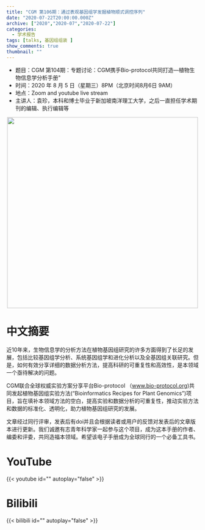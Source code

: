 ```yaml
---
title: "CGM 第106期：通过表观基因组学发掘植物顺式调控序列"
date: "2020-07-22T20:00:00.000Z"
archive: ["2020","2020-07","2020-07-22"]
categories:
  - 学术报告
tags: [talks, 基因组组装 ]
show_comments: true
thumbnail: ""
---
```


- 题目：CGM 第104期：专题讨论：CGM携手Bio-protocol共同打造—植物生物信息学分析手册"
- 时间：2020 年 8 月 5 日（星期三）8PM（北京时间8月6日 9AM）
- 地点：Zoom and youtube live stream
- 主讲人：袁珍，本科和博士毕业于新加坡南洋理工大学，之后一直担任学术期刊的编辑、执行编辑等

<div align="center">
<img src="https://i.ibb.co/Rh6cGPz/640.jpg" height=500>
</div>

# 中文摘要

近10年来，生物信息学的分析方法在植物基因组研究的许多方面得到了长足的发展，包括比较基因组学分析、系统基因组学和进化分析以及全基因组关联研究。但是，如何有效分享详细的数据分析方法，提高科研的可重复性和高效性，是本领域一个亟待解决的问题。

CGM联合全球权威实验方案分享平台Bio-protocol （www.bio-protocol.org)共同发起植物基因组实验方法(“Bioinformatics Recipes for Plant Genomics”)项目，旨在填补本领域方法的空白，提高实验和数据分析的可重复性，推动实验方法和数据的标准化、透明化，助力植物基因组研究的发展。

文章经过同行评审，发表后有doi并且会根据读者或用户的反馈对发表后的文章版本进行更新。我们诚邀有志青年科学家一起参与这个项目，成为这本手册的作者、编委和评委，共同造福本领域。希望该电子手册成为全球同行的一个必备工具书。

# YouTube

{{< youtube id="" autoplay="false" >}}

# Bilibili

{{< bilibili id="" autoplay="false" >}}

